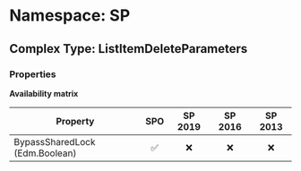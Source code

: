 # Namespace: SP

## Complex Type: ListItemDeleteParameters

### Properties

**Availability matrix**

Property | SPO | SP 2019 | SP 2016 | SP 2013
----------|:---:|:-------:|:-------:|:-------:
BypassSharedLock (Edm.Boolean) | ✅ | ❌ | ❌ | ❌